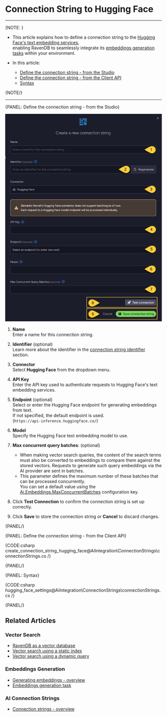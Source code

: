 # Connection String to Hugging Face
---

{NOTE: }

* This article explains how to define a connection string to the [Hugging Face's text embedding services](https://huggingface.co/docs/text-embeddings-inference/en/index),  
  enabling RavenDB to seamlessly integrate its [embeddings generation tasks](../../ai-integration/generating-embeddings/overview) within your environment.

* In this article:
  * [Define the connection string - from the Studio](../../ai-integration/connection-strings/hugging-face#define-the-connection-string---from-the-studio)
  * [Define the connection string - from the Client API](../../ai-integration/connection-strings/hugging-face#define-the-connection-string---from-the-client-api)
  * [Syntax](../../ai-integration/connection-strings/hugging-face#syntax) 
    
{NOTE/}

---

{PANEL: Define the connection string - from the Studio}

![connection string to hugging face](images/hugging-face.png "Define a connection string to Hugging Face")

1. **Name**  
   Enter a name for this connection string.

2. **Identifier** (optional)  
   Learn more about the identifier in the [connection string identifier](../../ai-integration/connection-strings/connection-strings-overview#the-connection-string-identifier) section.

3. **Connector**  
   Select **Hugging Face** from the dropdown menu.

4. **API Key**  
   Enter the API key used to authenticate requests to Hugging Face's text embedding services.

5. **Endpoint** (optional)  
   Select or enter the Hugging Face endpoint for generating embeddings from text.  
   If not specified, the default endpoint is used.  
   (`https://api-inference.huggingface.co/`)

6. **Model**  
   Specify the Hugging Face text embedding model to use.

7. **Max concurrent query batches**: (optional)
   * When making vector search queries, the content of the search terms must also be converted to embeddings to compare them against the stored vectors.
     Requests to generate such query embeddings via the AI provider are sent in batches.
   * This parameter defines the maximum number of these batches that can be processed concurrently.  
     You can set a default value using the [Ai.Embeddings.MaxConcurrentBatches](../../server/configuration/ai-integration-configuration#ai.embeddings.maxconcurrentbatches) configuration key.

8. Click **Test Connection** to confirm the connection string is set up correctly.

9. Click **Save** to store the connection string or **Cancel** to discard changes.

{PANEL/}

{PANEL: Define the connection string - from the Client API}

{CODE:csharp create_connection_string_hugging_face@AiIntegration\ConnectionStrings\connectionStrings.cs /}

{PANEL/}

{PANEL: Syntax}

{CODE:csharp hugging_face_settings@AiIntegration\ConnectionStrings\connectionStrings.cs /}

{PANEL/}

## Related Articles

### Vector Search

- [RavenDB as a vector database](../../ai-integration/vector-search/ravendb-as-vector-database)
- [Vector search using a static index](../../ai-integration/vector-search/vector-search-using-static-index)
- [Vector search using a dynamic query](../../ai-integration/vector-search/vector-search-using-dynamic-query)

### Embeddings Generation

- [Generating embeddings - overview](../../ai-integration/generating-embeddings/overview)
- [Embeddings generation task](../../ai-integration/generating-embeddings/embeddings-generation-task)

### AI Connection Strings

- [Connection strings - overview](../../ai-integration/connection-strings/connection-strings-overview)
